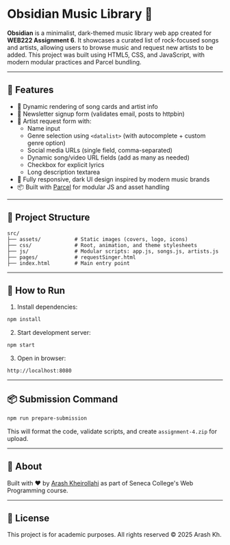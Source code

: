 # Obsidian Music Library 🎵

**Obsidian** is a minimalist, dark-themed music library web app created for **WEB222 Assignment 6**. It showcases a curated list of rock-focused songs and artists, allowing users to browse music and request new artists to be added. This project was built using HTML5, CSS, and JavaScript, with modern modular practices and Parcel bundling.

---

## 🌟 Features

- 🎸 Dynamic rendering of song cards and artist info
- 🎯 Newsletter signup form (validates email, posts to httpbin)
- 📝 Artist request form with:
  - Name input
  - Genre selection using `<datalist>` (with autocomplete + custom genre option)
  - Social media URLs (single field, comma-separated)
  - Dynamic song/video URL fields (add as many as needed)
  - Checkbox for explicit lyrics
  - Long description textarea
- 🎨 Fully responsive, dark UI design inspired by modern music brands
- 📦 Built with [Parcel](https://parceljs.org/) for modular JS and asset handling

---

## 📁 Project Structure

```
src/
├── assets/           # Static images (covers, logo, icons)
├── css/              # Root, animation, and theme stylesheets
├── js/               # Modular scripts: app.js, songs.js, artists.js
├── pages/            # requestSinger.html
├── index.html        # Main entry point
```

---

## 🚀 How to Run

1. Install dependencies:
```bash
npm install
```

2. Start development server:
```bash
npm start
```

3. Open in browser:
```
http://localhost:8080
```

---

## 📦 Submission Command

```bash
npm run prepare-submission
```
This will format the code, validate scripts, and create `assignment-4.zip` for upload.

---

## 🙋 About
Built with ❤️ by [Arash Kheirollahi](https://github.com/arashkkh) as part of Seneca College's Web Programming course.

---

## 📜 License
This project is for academic purposes. All rights reserved © 2025 Arash Kh.